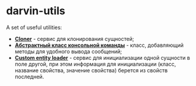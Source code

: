 # darvin-utils
A set of useful utilities:

- [**Cloner**](/Resources/doc/cloner.md) - сервис для клонирования сущностей;
- [**Абстрактный класс консольной команды**](/Command/AbstractContainerAwareCommand.php) - класс, добавляющий методы для
удобного вывода сообщений;
- [**Custom entity loader**](/Resources/doc/custom_entity_loader.md) - сервис для инициализации одной сущности в поле другой, при этом информация для инициализации
(класс, название свойства, значение свойства) берется из свойств последней.
